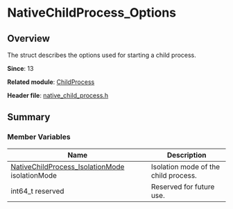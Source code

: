 # NativeChildProcess_Options

## Overview

The struct describes the options used for starting a child process.

**Since**: 13

**Related module**: [ChildProcess](capi-childprocess.md)

**Header file**: [native_child_process.h](capi-native-child-process-h.md)

## Summary

### Member Variables

| Name| Description|
| -- | -- |
| [NativeChildProcess_IsolationMode](capi-native-child-process-h.md#nativechildprocess_isolationmode) isolationMode | Isolation mode of the child process.|
| int64_t reserved | Reserved for future use.|
